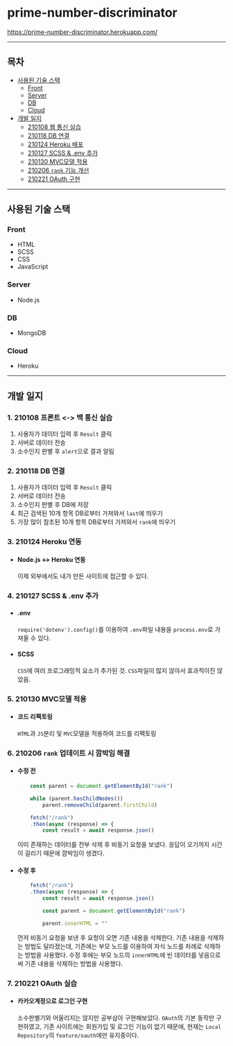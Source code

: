 # prime-number-discriminator

https://prime-number-discriminator.herokuapp.com/

<hr>

## 목차
- [사용된 기술 스택](#사용된-기술-스택)
    - [Front](#front)
    - [Server](#server)
    - [DB](#db)
    - [Cloud](#cloud)
- [개발 일지](#개발-일지)
    - [210108 웹 통신 실습](#1-210108-프론트---백-통신-실습)
    - [210118 DB 연결](#2-210118-db-연결)
    - [210124 Heroku 배포](#3-210124-heroku-연동)
    - [210127 SCSS & .env 추가](#4-210127-scss--env-추가)
    - [210130 MVC모델 적용](#5-210130-mvc모델-적용)
    - [210206 `rank` 기능 개선](#6-210206-rank-업데이트-시-깜박임-해결)
    - [210221 OAuth 구현](#7-210221-oauth-실습)

<hr>

## 사용된 기술 스택

### Front
- HTML
- SCSS
- CSS
- JavaScript

### Server
- Node.js

### DB
- MongoDB

### Cloud
- Heroku

<hr>

## 개발 일지

### 1. 210108 프론트 <-> 백 통신 실습
1. 사용자가 데이터 입력 후 `Result` 클릭
2. 서버로 데이터 전송
3. 소수인지 판별 후 `alert`으로 결과 알림

### 2. 210118 DB 연결
1. 사용자가 데이터 입력 후 `Result` 클릭
2. 서버로 데이터 전송
3. 소수인지 판별 후 DB에 저장
4. 최근 검색된 10개 항목 DB로부터 가져와서 `last`에 띄우기
5. 가장 많이 참조된 10개 항목 DB로부터 가져와서 `rank`에 띄우기

### 3. 210124 Heroku 연동
- #### Node.js <-> Heroku 연동
    이제 외부에서도 내가 만든 사이트에 접근할 수 있다.

### 4. 210127 SCSS & .env 추가
- #### .env
    `require('dotenv').config()`를 이용하여 `.env`파일 내용을 `process.env`로 가져올 수 있다.
- #### SCSS
    `CSS`에 여러 프로그래밍적 요소가 추가된 것. `CSS`파일이 많지 않아서 효과적이진 않았음.

### 5. 210130 MVC모델 적용
- #### 코드 리팩토링
    `HTML`과 `JS`분리 및 `MVC`모델을 적용하여 코드를 리팩토링

### 6. 210206 `rank` 업데이트 시 깜박임 해결
- #### 수정 전

    ```javascript
        const parent = document.getElementById("rank")

        while (parent.hasChildNodes())
            parent.removeChild(parent.firstChild)

        fetch("/rank")
        .then(async (response) => {
            const result = await response.json()
    ```

    이미 존재하는 데이터를 전부 삭제 후 비동기 요청을 보냈다. 응답이 오기까지 시간이 걸리기 때문에 깜박임이 생겼다.
    
- #### 수정 후

    ```javascript
        fetch("/rank")
        .then(async (response) => {
            const result = await response.json()

            const parent = document.getElementById("rank")

            parent.innerHTML = ""
    ```

    먼저 비동기 요청을 보낸 후 요청이 오면 기존 내용을 삭제한다. 기존 내용을 삭제하는 방법도 달라졌는데, 기존에는 부모 노드를 이용하여 자식 노드를 차례로 삭제하는 방법을 사용했다. 수정 후에는 부모 노드의 `innerHTML`에 빈 데이터를 넣음으로써 기존 내용을 삭제하는 방법을 사용했다. 

### 7. 210221 OAuth 실습
- #### 카카오계정으로 로그인 구현
    소수판별기와 어울리지는 않지만 공부삼아 구현해보았다. `OAuth`의 기본 동작만 구현하였고, 기존 사이트에는 회원가입 및 로그인 기능이 없기 때문에, 현재는 `Local Repository`의 `feature/oauth`에만 유지중이다.